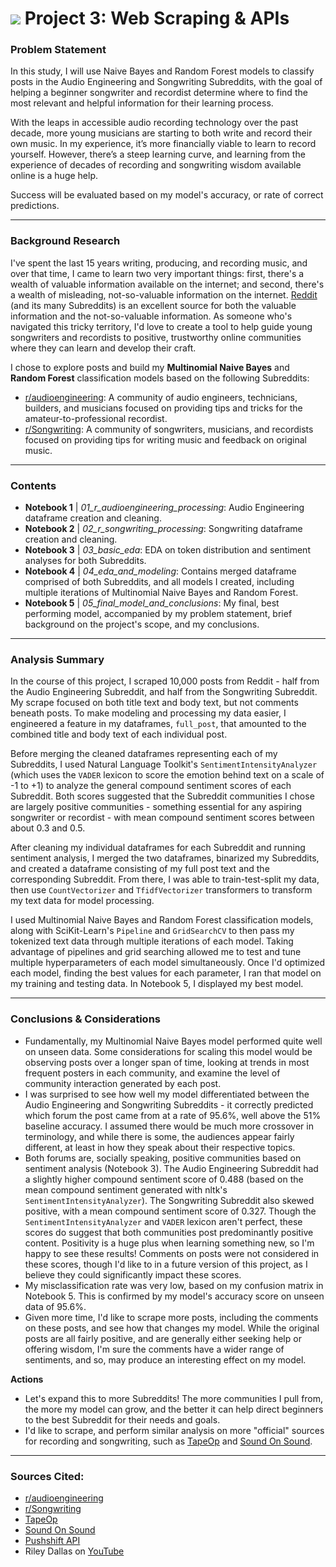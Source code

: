 
# ![](https://ga-dash.s3.amazonaws.com/production/assets/logo-9f88ae6c9c3871690e33280fcf557f33.png) Project 3: Web Scraping & APIs

### Problem Statement

In this study, I will use Naive Bayes and Random Forest models to classify posts in the Audio Engineering and Songwriting Subreddits, with the goal of helping a beginner songwriter and recordist determine where to find the most relevant and helpful information for their learning process.

With the leaps in accessible audio recording technology over the past decade, more young musicians are starting to both write and record their own music. In my experience, it’s more financially viable to learn to record yourself. However, there’s a steep learning curve, and learning from the experience of decades of recording and songwriting wisdom available online is a huge help.

Success will be evaluated based on my model's accuracy, or rate of correct predictions.


---
### Background Research

I've spent the last 15 years writing, producing, and recording music, and over that time, I came to learn two very important things: first, there's a wealth of valuable information available on the internet; and second, there's a wealth of misleading, not-so-valuable information on the internet. [Reddit](https://www.reddit.com) (and its many Subreddits) is an excellent source for both the valuable information and the not-so-valuable information. As someone who's navigated this tricky territory, I'd love to create a tool to help guide young songwriters and recordists to positive, trustworthy online communities where they can learn and develop their craft.


I chose to explore posts and build my **Multinomial Naive Bayes** and **Random Forest** classification models based on the following Subreddits:
* [r/audioengineering](https://www.reddit.com/r/audioengineering/): A community of audio engineers, technicians, builders, and musicians focused on providing tips and tricks for the amateur-to-professional recordist.
* [r/Songwriting](https://www.reddit.com/r/Songwriting/): A community of songwriters, musicians, and recordists focused on providing tips for writing music and feedback on original music.
---
### Contents
* **Notebook 1** | *01_r_audioengineering_processing*: Audio Engineering dataframe creation and cleaning.
* **Notebook 2** | *02_r_songwriting_processing*: Songwriting dataframe creation and cleaning.
* **Notebook 3** | *03_basic_eda*: EDA on token distribution and sentiment analyses for both Subreddits.
* **Notebook 4** | *04_eda_and_modeling*: Contains merged dataframe comprised of both Subreddits, and all models I created, including multiple iterations of Multinomial Naive Bayes and Random Forest.
* **Notebook 5** | *05_final_model_and_conclusions*: My final, best performing model, accompanied by my problem statement, brief background on the project's scope, and my conclusions.

---
### Analysis Summary

In the course of this project, I scraped 10,000 posts from Reddit - half from the Audio Engineering Subreddit, and half from the Songwriting Subreddit. My scrape focused on both title text and body text, but not comments beneath posts. To make modeling and processing my data easier, I engineered a feature in my dataframes, `full_post`, that amounted to the combined title and body text of each individual post.

Before merging the cleaned dataframes representing each of my Subreddits, I used Natural Language Toolkit's `SentimentIntensityAnalyzer` (which uses the `VADER` lexicon to score the emotion behind text on a scale of -1 to +1) to analyze the general compound sentiment scores of each Subreddit. Both scores suggested that the Subreddit communities I chose are largely positive communities - something essential for any aspiring songwriter or recordist - with mean compound sentiment scores between about 0.3 and 0.5.

After cleaning my individual dataframes for each Subreddit and running sentiment analysis, I merged the two dataframes, binarized my Subreddits, and created a dataframe consisting of my full post text and the corresponding Subreddit. From there, I was able to train-test-split my data, then use `CountVectorizer` and `TfidfVectorizer` transformers to transform my text data for model processing.

I used Multinomial Naive Bayes and Random Forest classification models, along with SciKit-Learn's `Pipeline` and `GridSearchCV` to then pass my tokenized text data through multiple iterations of each model. Taking advantage of pipelines and grid searching allowed me to test and tune multiple hyperparameters of each model simultaneously. Once I'd optimized each model, finding the best values for each parameter, I ran that model on my training and testing data. In Notebook 5, I displayed my best model.

---

### Conclusions & Considerations

- Fundamentally, my Multinomial Naive Bayes model performed quite well on unseen data. Some considerations for scaling this model would be observing posts over a longer span of time, looking at trends in most frequent posters in each community, and examine the level of community interaction generated by each post.
- I was surprised to see how well my model differentiated between the Audio Engineering and Songwriting Subreddits - it correctly predicted which forum the post came from at a rate of 95.6%, well above the 51% baseline accuracy. I assumed there would be much more crossover in terminology, and while there is some, the audiences appear fairly different, at least in how they speak about their respective topics.
- Both forums are, socially speaking, positive communities based on sentiment analysis (Notebook 3). The Audio Engineering Subreddit had a slightly higher compound sentiment score of 0.488 (based on the mean compound sentiment generated with nltk's `SentimentIntensityAnalyzer`). The Songwriting Subreddit also skewed positive, with a mean compound sentiment score of 0.327. Though the `SentimentIntensityAnalyzer` and `VADER` lexicon aren't perfect, these scores do suggest that both communities  post predominantly positive content. Positivity is a huge plus when learning something new, so I'm happy to see these results! Comments on posts were not considered in these scores, though I'd like to in a future version of this project, as I believe they could significantly impact these scores.
- My misclassification rate was very low, based on my confusion matrix in Notebook 5. This is confirmed by my model's accuracy score on unseen data of 95.6%.
- Given more time, I'd like to scrape more posts, including the comments on these posts, and see how that changes my model. While the original posts are all fairly positive, and are generally either seeking help or offering wisdom, I'm sure the comments have a wider range of sentiments, and so, may produce an interesting effect on my model.


**Actions**

- Let's expand this to more Subreddits! The more communities I pull from, the more my model can grow, and the better it can help direct beginners to the best Subreddit for their needs and goals.
- I'd like to scrape, and perform similar analysis on more "official" sources for recording and songwriting, such as [TapeOp](https://tapeop.com/) and [Sound On Sound](https://www.soundonsound.com/).

---

### Sources Cited:
* [r/audioengineering](https://www.reddit.com/r/audioengineering/)
* [r/Songwriting](https://www.reddit.com/r/Songwriting/)
* [TapeOp](https://tapeop.com/)
* [Sound On Sound](https://www.soundonsound.com/)
* [Pushshift API](https://github.com/pushshift/api)
* Riley Dallas on [YouTube](https://www.youtube.com/watch?v=AcrjEWsMi_E&feature=youtu.be)

